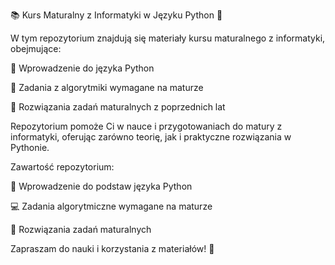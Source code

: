 📚 Kurs Maturalny z Informatyki w Języku Python 🐍

W tym repozytorium znajdują się materiały kursu maturalnego z informatyki, obejmujące:

🐍 Wprowadzenie do języka Python

🧩 Zadania z algorytmiki wymagane na maturze

📅 Rozwiązania zadań maturalnych z poprzednich lat

Repozytorium pomoże Ci w nauce i przygotowaniach do matury z informatyki, oferując zarówno teorię, jak i praktyczne rozwiązania w Pythonie.

Zawartość repozytorium:


📝 Wprowadzenie do podstaw języka Python

💻 Zadania algorytmiczne wymagane na maturze

🔑 Rozwiązania zadań maturalnych

Zapraszam do nauki i korzystania z materiałów! 🚀

